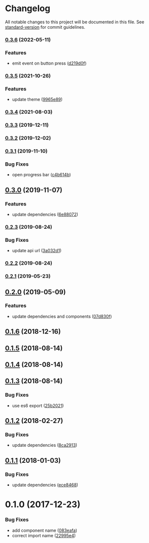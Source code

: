 # Changelog

All notable changes to this project will be documented in this file. See [standard-version](https://github.com/conventional-changelog/standard-version) for commit guidelines.

### [0.3.6](https://github.com/dessant/ext-contribute/compare/v0.3.5...v0.3.6) (2022-05-11)


### Features

* emit event on button press ([d219d0f](https://github.com/dessant/ext-contribute/commit/d219d0f803ce89199e3e80e73ee11a2ea4d05b60))

### [0.3.5](https://github.com/dessant/ext-contribute/compare/v0.3.4...v0.3.5) (2021-10-26)


### Features

* update theme ([9965e89](https://github.com/dessant/ext-contribute/commit/9965e89d9efacafb5e940c651f54af5efef95621))

### [0.3.4](https://github.com/dessant/ext-contribute/compare/v0.3.3...v0.3.4) (2021-08-03)

### [0.3.3](https://github.com/dessant/ext-contribute/compare/v0.3.2...v0.3.3) (2019-12-11)

### [0.3.2](https://github.com/dessant/ext-contribute/compare/v0.3.1...v0.3.2) (2019-12-02)

### [0.3.1](https://github.com/dessant/ext-contribute/compare/v0.3.0...v0.3.1) (2019-11-10)


### Bug Fixes

* open progress bar ([c4b614b](https://github.com/dessant/ext-contribute/commit/c4b614bcd865da8c3cd7ee45ca69e81c721aec25))

## [0.3.0](https://github.com/dessant/ext-contribute/compare/v0.2.3...v0.3.0) (2019-11-07)


### Features

* update dependencies ([6e88072](https://github.com/dessant/ext-contribute/commit/6e880723ad2fc5019692aab86b012ed2c35c23a5))

### [0.2.3](https://github.com/dessant/ext-contribute/compare/v0.2.2...v0.2.3) (2019-08-24)


### Bug Fixes

* update api url ([3a032d1](https://github.com/dessant/ext-contribute/commit/3a032d1))

### [0.2.2](https://github.com/dessant/ext-contribute/compare/v0.2.1...v0.2.2) (2019-08-24)

### [0.2.1](https://github.com/dessant/ext-contribute/compare/v0.2.0...v0.2.1) (2019-05-23)



## [0.2.0](https://github.com/dessant/ext-contribute/compare/v0.1.6...v0.2.0) (2019-05-09)


### Features

* update dependencies and components ([07d830f](https://github.com/dessant/ext-contribute/commit/07d830f))



<a name="0.1.6"></a>
## [0.1.6](https://github.com/dessant/ext-contribute/compare/v0.1.5...v0.1.6) (2018-12-16)



<a name="0.1.5"></a>
## [0.1.5](https://github.com/dessant/ext-contribute/compare/v0.1.4...v0.1.5) (2018-08-14)



<a name="0.1.4"></a>
## [0.1.4](https://github.com/dessant/ext-contribute/compare/v0.1.3...v0.1.4) (2018-08-14)



<a name="0.1.3"></a>
## [0.1.3](https://github.com/dessant/ext-contribute/compare/v0.1.2...v0.1.3) (2018-08-14)


### Bug Fixes

* use es6 export ([25b2021](https://github.com/dessant/ext-contribute/commit/25b2021))



<a name="0.1.2"></a>
## [0.1.2](https://github.com/dessant/ext-contribute/compare/v0.1.1...v0.1.2) (2018-02-27)


### Bug Fixes

* update dependencies ([8ca2913](https://github.com/dessant/ext-contribute/commit/8ca2913))



<a name="0.1.1"></a>
## [0.1.1](https://github.com/dessant/ext-contribute/compare/v0.1.0...v0.1.1) (2018-01-03)


### Bug Fixes

* update dependencies ([ece8468](https://github.com/dessant/ext-contribute/commit/ece8468))



<a name="0.1.0"></a>
# 0.1.0 (2017-12-23)


### Bug Fixes

* add component name ([083eafa](https://github.com/dessant/ext-contribute/commit/083eafa))
* correct import name ([22995e4](https://github.com/dessant/ext-contribute/commit/22995e4))
